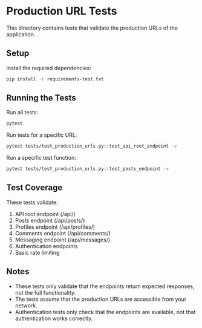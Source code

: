 # Production URL Tests

This directory contains tests that validate the production URLs of the application.

## Setup

Install the required dependencies:

```bash
pip install -r requirements-test.txt
```

## Running the Tests

Run all tests:

```bash
pytest
```

Run tests for a specific URL:

```bash
pytest tests/test_production_urls.py::test_api_root_endpoint -v
```

Run a specific test function:

```bash
pytest tests/test_production_urls.py::test_posts_endpoint -v
```

## Test Coverage

These tests validate:

1. API root endpoint (/api/)
2. Posts endpoint (/api/posts/)
3. Profiles endpoint (/api/profiles/)
4. Comments endpoint (/api/comments/)
5. Messaging endpoint (/api/messages/)
6. Authentication endpoints
7. Basic rate limiting

## Notes

- These tests only validate that the endpoints return expected responses, not the full functionality.
- The tests assume that the production URLs are accessible from your network.
- Authentication tests only check that the endpoints are available, not that authentication works correctly. 